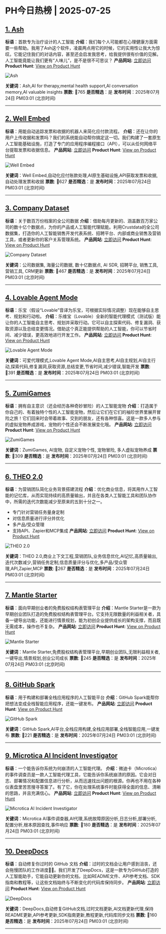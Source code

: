 # PH今日热榜 | 2025-07-25

## [1. Ash ](https://www.producthunt.com/products/ash-2?utm_campaign=producthunt-api&utm_medium=api-v2&utm_source=Application%3A+dev+%28ID%3A+189358%29)
**标语**：首款专为治疗设计的人工智能
**介绍**：我们每个人可能都在心理健康方面需要一些帮助。我用了Ash这个软件，凌晨两点用它的时候，它的实用性让我大为惊叹。它能记住我们的对话内容，甚至还会启发我思考，给我提供很有价值的见解。人工智能竟能让我们更有“人味儿”，是不是很不可思议？
**产品网站**: [立即访问](https://www.producthunt.com/r/WRPTTDB6K6352K?utm_campaign=producthunt-api&utm_medium=api-v2&utm_source=Application%3A+dev+%28ID%3A+189358%29)
**Product Hunt**: [View on Product Hunt](https://www.producthunt.com/products/ash-2?utm_campaign=producthunt-api&utm_medium=api-v2&utm_source=Application%3A+dev+%28ID%3A+189358%29)

![Ash ](https://ph-files.imgix.net/a6285242-1e29-4493-8114-f40e967c575d.png?auto=format)

**关键词**：Ash,AI for therapy,mental health support,AI conversation memory,AI valuable insights
**票数**: 🔺765
**是否精选**：是
**发布时间**：2025年07月24日 PM03:01 (北京时间)

---

## [2. Well Embed](https://www.producthunt.com/products/well-embed?utm_campaign=producthunt-api&utm_medium=api-v2&utm_source=Application%3A+dev+%28ID%3A+189358%29)
**标语**：用能自动追踪发票和收据的机器人来简化应付款流程。
**介绍**：还在让你的用户上传收据和发票吗？我们的系统能自动帮你搞定这一切。我们构建了一套原生人工智能基础设施，打造了专门的应用程序编程接口（API），可以从任何网络平台提取发票和收据信息。
**产品网站**: [立即访问](https://www.producthunt.com/r/I2W7NAX66FNH4H?utm_campaign=producthunt-api&utm_medium=api-v2&utm_source=Application%3A+dev+%28ID%3A+189358%29)
**Product Hunt**: [View on Product Hunt](https://www.producthunt.com/products/well-embed?utm_campaign=producthunt-api&utm_medium=api-v2&utm_source=Application%3A+dev+%28ID%3A+189358%29)

![Well Embed](https://ph-files.imgix.net/f142aa65-1011-4675-b45a-36d0e5e9542a.png?auto=format)

**关键词**：Well Embed,自动化应付账款处理,AI原生基础设施,API获取发票和收据,自动处理发票和收据
**票数**: 🔺627
**是否精选**：是
**发布时间**：2025年07月24日 PM03:01 (北京时间)

---

## [3. Company Dataset](https://www.producthunt.com/products/company-dataset?utm_campaign=producthunt-api&utm_medium=api-v2&utm_source=Application%3A+dev+%28ID%3A+189358%29)
**标语**：关于数百万份档案的全公司数据
**介绍**：借助每月更新的、涵盖数百万家公司的数十亿个数据点，为你的产品或人工智能代理赋能。利用Crustdata的全公司数据集，打造你的人工智能销售开发代表系统、招聘平台、内部或商业销售及营销工具，或者更新你的客户关系管理系统。
**产品网站**: [立即访问](https://www.producthunt.com/r/H6M47TI76VFKPA?utm_campaign=producthunt-api&utm_medium=api-v2&utm_source=Application%3A+dev+%28ID%3A+189358%29)
**Product Hunt**: [View on Product Hunt](https://www.producthunt.com/products/company-dataset?utm_campaign=producthunt-api&utm_medium=api-v2&utm_source=Application%3A+dev+%28ID%3A+189358%29)

![Company Dataset](https://ph-files.imgix.net/3ed42a18-b0d4-4156-9235-d5b3c659c060.png?auto=format)

**关键词**：公司数据集, 海量公司数据, 数十亿数据点, AI SDR, 招聘平台, 销售工具, 营销工具, CRM更新
**票数**: 🔺467
**是否精选**：是
**发布时间**：2025年07月24日 PM03:01 (北京时间)

---

## [4. Lovable Agent Mode](https://www.producthunt.com/products/lovable?utm_campaign=producthunt-api&utm_medium=api-v2&utm_source=Application%3A+dev+%28ID%3A+189358%29)
**标语**：乐宝（假设“Lovable”音译为乐宝，可根据实际情况调整）现在能够自主思考、规划和行动啦。
**介绍**：乐维宝（Lovable）全新的智能代理模式（测试版）能让你的人工智能自主思考、规划并采取行动。它可以自主探索代码、修复漏洞、获取资源以及总结变更情况。借助这个真正能提供帮助的人工智能，你可以节省时间、减少错误，更高效地进行开发工作。
**产品网站**: [立即访问](https://www.producthunt.com/r/Z5RKKKBVYSGMXE?utm_campaign=producthunt-api&utm_medium=api-v2&utm_source=Application%3A+dev+%28ID%3A+189358%29)
**Product Hunt**: [View on Product Hunt](https://www.producthunt.com/products/lovable?utm_campaign=producthunt-api&utm_medium=api-v2&utm_source=Application%3A+dev+%28ID%3A+189358%29)

![Lovable Agent Mode](https://ph-files.imgix.net/2de7c8dc-fc44-47f3-aa5b-3ea46223e990.png?auto=format)

**关键词**：可爱代理模式,Lovable Agent Mode,AI自主思考,AI自主规划,AI自主行动,探索代码,修复漏洞,获取资源,总结变更,节省时间,减少错误,智能开发
**票数**: 🔺391
**是否精选**：是
**发布时间**：2025年07月24日 PM03:01 (北京时间)

---

## [5. ZumiGames](https://www.producthunt.com/products/zumigames?utm_campaign=producthunt-api&utm_medium=api-v2&utm_source=Application%3A+dev+%28ID%3A+189358%29)
**标语**：拥有自主意识（还会经历各种奇妙冒险）的人工智能宠物
**介绍**：打造属于你自己的、有着独特个性的人工智能宠物，然后让它们在它们的袖珍世界里展开冒险之旅！它们回来时会带着故事、交到的朋友，还有各种惊喜。这是一款多人参与的虚拟宠物养成游戏，宠物的个性还会不断发展变化哦。
**产品网站**: [立即访问](https://www.producthunt.com/r/UNXOQBFUJM2KAR?utm_campaign=producthunt-api&utm_medium=api-v2&utm_source=Application%3A+dev+%28ID%3A+189358%29)
**Product Hunt**: [View on Product Hunt](https://www.producthunt.com/products/zumigames?utm_campaign=producthunt-api&utm_medium=api-v2&utm_source=Application%3A+dev+%28ID%3A+189358%29)

![ZumiGames](https://ph-files.imgix.net/ec18b1b0-2229-402b-a1fb-7c6a102d23ea.png?auto=format)

**关键词**：ZumiGames, AI宠物, 自定义宠物个性, 宠物冒险, 多人虚拟宠物养成
**票数**: 🔺309
**是否精选**：是
**发布时间**：2025年07月24日 PM03:01 (北京时间)

---

## [6. THEO 2.0](https://www.producthunt.com/products/theo-your-context-powered-ai?utm_campaign=producthunt-api&utm_medium=api-v2&utm_source=Application%3A+dev+%28ID%3A+189358%29)
**标语**：为营销团队简化业务背景搭建流程
**介绍**：优化商业信息，将其用作人工智能的记忆库，从而实现持续的高质量输出，并且在各类人工智能工具和团队协作中，所需的迭代次数能减少至原来的五到十分之一。
- 专门针对营销任务量身定制
- 对信息质量进行评分并优化
- 多产品/受众管理
- 支持API、Zapier和MCP集成
**产品网站**: [立即访问](https://www.producthunt.com/r/ZDZMUXZRSPWAEC?utm_campaign=producthunt-api&utm_medium=api-v2&utm_source=Application%3A+dev+%28ID%3A+189358%29)
**Product Hunt**: [View on Product Hunt](https://www.producthunt.com/products/theo-your-context-powered-ai?utm_campaign=producthunt-api&utm_medium=api-v2&utm_source=Application%3A+dev+%28ID%3A+189358%29)

![THEO 2.0](https://ph-files.imgix.net/aa7335b7-45d5-4324-a7fe-d89a74cbdcb0.png?auto=format)

**关键词**：THEO 2.0,商业上下文工程,营销团队,业务信息优化,AI记忆,高质量输出,迭代次数减少,营销任务定制,信息质量评分与优化,多产品/受众管理,API,Zapier,MCP
**票数**: 🔺267
**是否精选**：是
**发布时间**：2025年07月24日 PM03:01 (北京时间)

---

## [7. Mantle Starter](https://www.producthunt.com/products/withmantle?utm_campaign=producthunt-api&utm_medium=api-v2&utm_source=Application%3A+dev+%28ID%3A+189358%29)
**标语**：面向早期创业者的免费股权结构表管理平台
**介绍**：Mantle Starter是一款为早期创业团队打造的免费股权结构表管理平台。它支持无限数量的利益相关者，具备一键导出功能，还能进行情景规划，能为初创企业提供成长的架构支撑，而且既无需成本，操作也不复杂。
**产品网站**: [立即访问](https://www.producthunt.com/r/6V2U5DUEDZ4ONG?utm_campaign=producthunt-api&utm_medium=api-v2&utm_source=Application%3A+dev+%28ID%3A+189358%29)
**Product Hunt**: [View on Product Hunt](https://www.producthunt.com/products/withmantle?utm_campaign=producthunt-api&utm_medium=api-v2&utm_source=Application%3A+dev+%28ID%3A+189358%29)

![Mantle Starter](https://ph-files.imgix.net/a6027481-be70-4449-9f8f-db04b235615d.png?auto=format)

**关键词**：Mantle Starter,免费股权结构表管理平台,早期创业团队,无限利益相关者,一键导出,情景规划,创业公司成长
**票数**: 🔺245
**是否精选**：是
**发布时间**：2025年07月24日 PM03:01 (北京时间)

---

## [8. GitHub Spark](https://www.producthunt.com/products/github?utm_campaign=producthunt-api&utm_medium=api-v2&utm_source=Application%3A+dev+%28ID%3A+189358%29)
**标语**：用于构建和部署全栈应用程序的人工智能平台
**介绍**：GitHub Spark能帮你把想法变成全栈智能应用程序，还能一键发布。
**产品网站**: [立即访问](https://www.producthunt.com/r/CWP6FAXZ35UY6E?utm_campaign=producthunt-api&utm_medium=api-v2&utm_source=Application%3A+dev+%28ID%3A+189358%29)
**Product Hunt**: [View on Product Hunt](https://www.producthunt.com/products/github?utm_campaign=producthunt-api&utm_medium=api-v2&utm_source=Application%3A+dev+%28ID%3A+189358%29)

![GitHub Spark](https://ph-files.imgix.net/baaa9c8e-93b7-4123-9ea1-d56e965e13f4.png?auto=format)

**关键词**：GitHub Spark,AI平台,全栈应用构建,全栈应用部署,全栈智能应用,一键发布
**票数**: 🔺221
**是否精选**：是
**发布时间**：2025年07月24日 PM03:01 (北京时间)

---

## [9. Microtica AI Incident Investigator](https://www.producthunt.com/products/microtica-ai-agents-for-devops?utm_campaign=producthunt-api&utm_medium=api-v2&utm_source=Application%3A+dev+%28ID%3A+189358%29)
**标语**：一个能告诉你系统为何崩溃的人工智能代理。
**介绍**：微迪卡（Microtica）的事件调查员是一款人工智能代理工具，它能告诉你系统崩溃的原因。它会对日志、部署情况和配置信息进行分析，从而迅速找出问题的根源。你再也不用在各种仪表盘里苦苦搜寻答案了。有了它，你在处理系统事件时能获得全面的信息、清晰的思路，并且充满信心。
**产品网站**: [立即访问](https://www.producthunt.com/r/ZA5D3TOPQDDQNB?utm_campaign=producthunt-api&utm_medium=api-v2&utm_source=Application%3A+dev+%28ID%3A+189358%29)
**Product Hunt**: [View on Product Hunt](https://www.producthunt.com/products/microtica-ai-agents-for-devops?utm_campaign=producthunt-api&utm_medium=api-v2&utm_source=Application%3A+dev+%28ID%3A+189358%29)

![Microtica AI Incident Investigator](https://ph-files.imgix.net/9ee18436-55a7-4422-bb20-efd1de4fea9c.png?auto=format)

**关键词**：Microtica AI事件调查器,AI代理,系统故障原因分析,日志分析,部署分析,配置分析,根本原因查找,事件响应
**票数**: 🔺180
**是否精选**：是
**发布时间**：2025年07月24日 PM03:01 (北京时间)

---

## [10. DeepDocs](https://www.producthunt.com/products/deepdocs?utm_campaign=producthunt-api&utm_medium=api-v2&utm_source=Application%3A+dev+%28ID%3A+189358%29)
**标语**：自动修复你过时的 GitHub 文档
**介绍**：过时的文档会让用户感到沮丧，还会拖慢团队的工作进度🤦‍♂️。我们开发了DeepDocs，这是一款专为GitHub打造的人工智能助手，它能自动更新你的文档，比如README文件、API参考文档、SDK指南和教程等，让这些文档始终与不断变化的代码库保持同步。
**产品网站**: [立即访问](https://www.producthunt.com/r/KRWMRKQHVWEJGI?utm_campaign=producthunt-api&utm_medium=api-v2&utm_source=Application%3A+dev+%28ID%3A+189358%29)
**Product Hunt**: [View on Product Hunt](https://www.producthunt.com/products/deepdocs?utm_campaign=producthunt-api&utm_medium=api-v2&utm_source=Application%3A+dev+%28ID%3A+189358%29)

![DeepDocs](https://ph-files.imgix.net/b91a89ed-3f03-47d0-8ad5-70bdbc7e04a1.jpeg?auto=format)

**关键词**：DeepDocs,自动修复GitHub文档,过时文档更新,AI文档更新代理,保持README更新,API参考更新,SDK指南更新,教程更新,代码库同步文档
**票数**: 🔺160
**是否精选**：是
**发布时间**：2025年07月24日 PM03:01 (北京时间)

---


